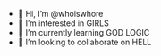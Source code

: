 - 👋 Hi, I’m @whoiswhore
- 👀 I’m interested in GIRLS
- 🌱 I’m currently learning GOD LOGIC
- 💞️ I’m looking to collaborate on HELL

<!---
whoiswhore/whoiswhore is a ✨ special ✨ repository because its `README.md` (this file) appears on your GitHub profile.
You can click the Preview link to take a look at your changes.
--->
